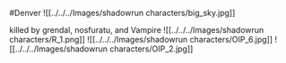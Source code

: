 #Denver
![[../../../Images/shadowrun characters/big_sky.jpg]]

killed by
grendal, nosfuratu, and Vampire 
![[../../../Images/shadowrun characters/R_1.png]]
![[../../../Images/shadowrun characters/OIP_6.jpg]]
![[../../../Images/shadowrun characters/OIP_2.jpg]]